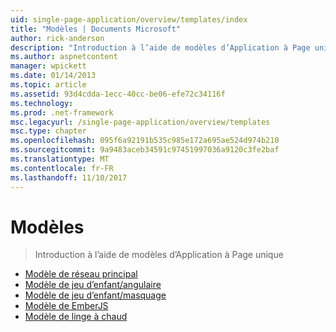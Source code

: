 ```yaml
---
uid: single-page-application/overview/templates/index
title: "Modèles | Documents Microsoft"
author: rick-anderson
description: "Introduction à l’aide de modèles d’Application à Page unique"
ms.author: aspnetcontent
manager: wpickett
ms.date: 01/14/2013
ms.topic: article
ms.assetid: 93d4cdda-1ecc-40cc-be06-efe72c34116f
ms.technology: 
ms.prod: .net-framework
msc.legacyurl: /single-page-application/overview/templates
msc.type: chapter
ms.openlocfilehash: 095f6a92191b535c985e172a695ae524d974b210
ms.sourcegitcommit: 9a9483aceb34591c97451997036a9120c3fe2baf
ms.translationtype: MT
ms.contentlocale: fr-FR
ms.lasthandoff: 11/10/2017
---
```

<a name="templates"></a>Modèles
====================
> Introduction à l’aide de modèles d’Application à Page unique


- [Modèle de réseau principal](backbonejs-template.md)
- [Modèle de jeu d’enfant/angulaire](breezeangular-template.md)
- [Modèle de jeu d’enfant/masquage](breezeknockout-template.md)
- [Modèle de EmberJS](emberjs-template.md)
- [Modèle de linge à chaud](hottowel-template.md)
